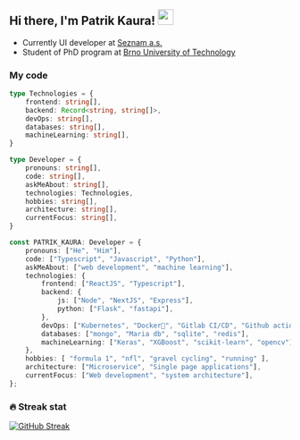 Hi there, I'm Patrik Kaura!
<img src="https://media.giphy.com/media/hvRJCLFzcasrR4ia7z/giphy.gif" width="28">
---

- Currently UI developer at [Seznam a.s.](https://kariera.seznam.cz/)
- Student of PhD program at [Brno University of Technology](https://www.vut.cz/)

### My code

```typescript
type Technologies = {
    frontend: string[],
    backend: Record<string, string[]>,
    devOps: string[],
    databases: string[],
    machineLearning: string[],
}

type Developer = {
    pronouns: string[],
    code: string[],
    askMeAbout: string[],
    technologies: Technologies,
    hobbies: string[],
    architecture: string[],
    currentFocus: string[],
}

const PATRIK_KAURA: Developer = {
    pronouns: ["He", "Him"],
    code: ["Typescript", "Javascript", "Python"],
    askMeAbout: ["web development", "machine learning"],
    technologies: {
        frontend: ["ReactJS", "Typescript"],
        backend: {
            js: ["Node", "NextJS", "Express"],
            python: ["Flask", "fastapi"],
        },
        devOps: ["Kubernetes", "Docker🐳", "Gitlab CI/CD", "Github actions", "Nginx"],
        databases: ["mongo", "Maria db", "sqlite", "redis"],
        machineLearning: ["Keras", "XGBoost", "scikit-learn", "opencv"],
    },
    hobbies: [ "formula 1", "nfl", "gravel cycling", "running" ],
    architecture: ["Microservice", "Single page applications"],
    currentFocus: ["Web development", "system architecture"],
};
```

### 🔥 Streak stat

[![GitHub Streak](https://github-readme-streak-stats.herokuapp.com/?user=patrikkaura&theme=dark)](https://git.io/streak-stats)

